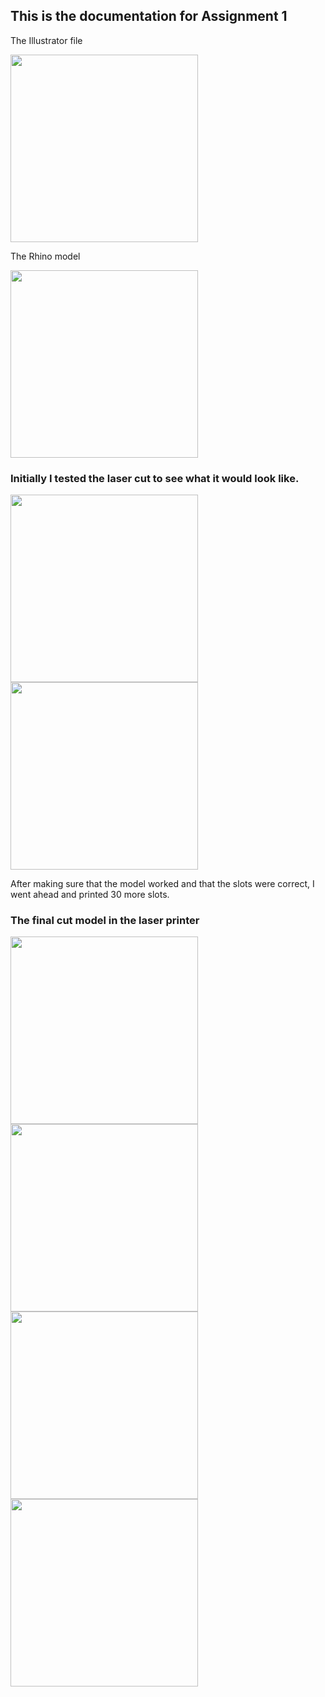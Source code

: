 ## This is the documentation for Assignment 1

The Illustrator file 

<img src="https://user-images.githubusercontent.com/115178948/196016458-0df5a217-9a5e-41ec-9be8-813f0657ba53.png" width="300">


The Rhino model 

<img src="https://user-images.githubusercontent.com/115178948/196016563-906ba2b7-a129-45a9-aa23-52444b4b9cc6.png" width="300">



### Initially I tested the laser cut to see what it would look like. 

<img src="https://user-images.githubusercontent.com/115178948/195959644-ada08def-dfb2-45f3-9541-7b8ff46a6486.JPG" width="300" >
<img src="https://user-images.githubusercontent.com/115178948/195959654-4b84bac5-2bea-4d39-8f2c-9e520d7f49d2.JPG" width="300" >

After making sure that the model worked and that the slots were correct, I went ahead and printed 30 more slots. 






### The final cut model in the laser printer

<img src="https://user-images.githubusercontent.com/115178948/195959651-6b8924f9-afa7-4170-9fc1-938b35caa670.JPG" width="300"> 
<img src = "https://user-images.githubusercontent.com/115178948/195959051-cdfc2e3f-e3b2-41db-9d98-abd2e6436c45.JPG" width="300">
<img src = "https://user-images.githubusercontent.com/115178948/196016583-c9240f9e-0317-4449-86b1-ef8c0b58add7.JPG" width = "300"> 
<img src = "https://user-images.githubusercontent.com/115178948/196016603-cf7ca7cb-6d6f-4158-8236-56b640f292aa.JPG" width="300">

